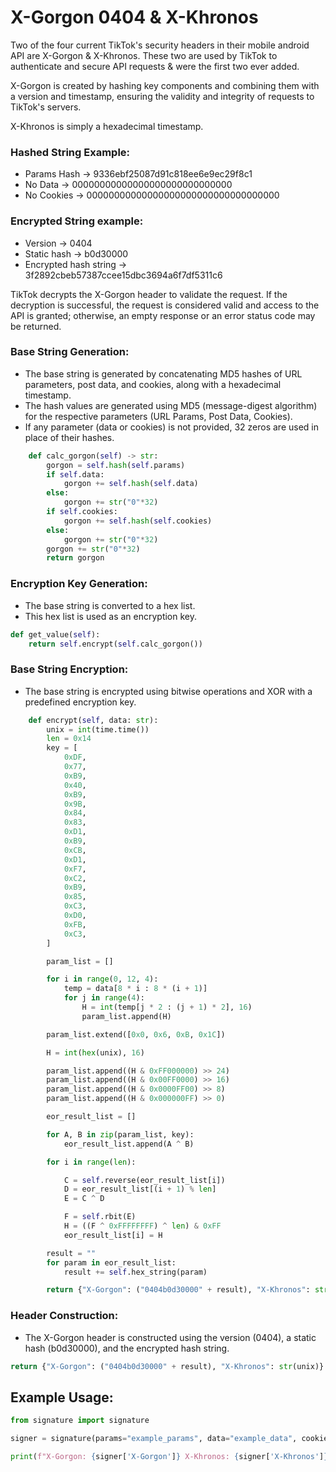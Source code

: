 # X-Gorgon 0404 & X-Khronos

Two of the four current TikTok's security headers in their mobile android API are X-Gorgon & X-Khronos. These two are used by TikTok to authenticate and secure API requests & were the first two ever added.

X-Gorgon is created by hashing key components and combining them with a version and timestamp, ensuring the validity and integrity of requests to TikTok's servers.

X-Khronos is simply a hexadecimal timestamp.

### Hashed String Example: 
- Params Hash -> 9336ebf25087d91c818ee6e9ec29f8c1 
- No Data -> 00000000000000000000000000000  
- No Cookies -> 00000000000000000000000000000000000

### Encrypted String example:
- Version -> 0404
- Static hash -> b0d30000
- Encrypted hash string -> 3f2892cbeb57387ccee15dbc3694a6f7df5311c6

TikTok decrypts the X-Gorgon header to validate the request. If the decryption is successful, the request is considered valid and access to the API is granted; otherwise, an empty response or an error status code may be returned.



### Base String Generation:

- The base string is generated by concatenating MD5 hashes of URL parameters, post data, and cookies, along with a hexadecimal timestamp.
- The hash values are generated using MD5 (message-digest algorithm) for the respective parameters (URL Params, Post Data, Cookies).
- If any parameter (data or cookies) is not provided, 32 zeros are used in place of their hashes.

```py
    def calc_gorgon(self) -> str:
        gorgon = self.hash(self.params)
        if self.data:
            gorgon += self.hash(self.data)
        else:
            gorgon += str("0"*32)
        if self.cookies:
            gorgon += self.hash(self.cookies)
        else:
            gorgon += str("0"*32)
        gorgon += str("0"*32)
        return gorgon
```
  
### Encryption Key Generation:

- The base string is converted to a hex list.
- This hex list is used as an encryption key.

```py
def get_value(self):
    return self.encrypt(self.calc_gorgon())
```
  
### Base String Encryption:

- The base string is encrypted using bitwise operations and XOR with a predefined encryption key.

```py
    def encrypt(self, data: str):
        unix = int(time.time())
        len = 0x14
        key = [
            0xDF,
            0x77,
            0xB9,
            0x40,
            0xB9,
            0x9B,
            0x84,
            0x83,
            0xD1,
            0xB9,
            0xCB,
            0xD1,
            0xF7,
            0xC2,
            0xB9,
            0x85,
            0xC3,
            0xD0,
            0xFB,
            0xC3,
        ]

        param_list = []

        for i in range(0, 12, 4):
            temp = data[8 * i : 8 * (i + 1)]
            for j in range(4):
                H = int(temp[j * 2 : (j + 1) * 2], 16)
                param_list.append(H)

        param_list.extend([0x0, 0x6, 0xB, 0x1C])

        H = int(hex(unix), 16)

        param_list.append((H & 0xFF000000) >> 24)
        param_list.append((H & 0x00FF0000) >> 16)
        param_list.append((H & 0x0000FF00) >> 8)
        param_list.append((H & 0x000000FF) >> 0)

        eor_result_list = []

        for A, B in zip(param_list, key):
            eor_result_list.append(A ^ B)

        for i in range(len):

            C = self.reverse(eor_result_list[i])
            D = eor_result_list[(i + 1) % len]
            E = C ^ D

            F = self.rbit(E)
            H = ((F ^ 0xFFFFFFFF) ^ len) & 0xFF
            eor_result_list[i] = H

        result = ""
        for param in eor_result_list:
            result += self.hex_string(param)

        return {"X-Gorgon": ("0404b0d30000" + result), "X-Khronos": str(unix)}
```
  
### Header Construction:

- The X-Gorgon header is constructed using the version (0404), a static hash (b0d30000), and the encrypted hash string.

```py
return {"X-Gorgon": ("0404b0d30000" + result), "X-Khronos": str(unix)} # can be found in the encrypt function
```

## Example Usage:

```py
from signature import signature

signer = signature(params="example_params", data="example_data", cookies="example_cookies").get_value()

print(f"X-Gorgon: {signer['X-Gorgon']} X-Khronos: {signer['X-Khronos']}")
```
